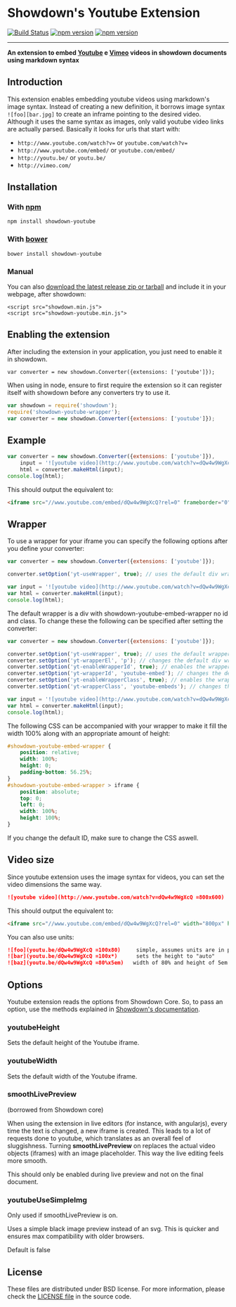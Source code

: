 Showdown's Youtube Extension
==========================

[![Build Status](https://travis-ci.org/showdownjs/youtube-extension.svg)](https://travis-ci.org/showdownjs/youtube-extension) [![npm version](https://badge.fury.io/js/showdown-youtube.svg)](http://badge.fury.io/js/showdown-youtube) [![npm version](https://badge.fury.io/bo/showdown-youtube.svg)](http://badge.fury.io/bo/showdown-youtube)

------

**An extension to embed [Youtube](http://youtube.com/) e [Vimeo](http://www.vimeo.com/) videos in showdown documents using markdown syntax**

## Introduction

This extension enables embedding youtube videos using markdown's image syntax. Instead of creating a new definition,
it borrows image syntax `![foo][bar.jpg]` to create an inframe pointing to the desired video.
Although it uses the same syntax as images, only valid youtube video links are actually parsed.
Basically it looks for urls that start with:
 - `http://www.youtube.com/watch?v=` or `youtube.com/watch?v=`
 - `http://www.youtube.com/embed/` or `youtube.com/embed/`
 - `http://youtu.be/` or `youtu.be/`
 - `http://vimeo.com/`

## Installation

### With [npm](http://npmjs.org)

    npm install showdown-youtube

### With [bower](http://bower.io/)

    bower install showdown-youtube

### Manual

You can also [download the latest release zip or tarball](https://github.com/showdownjs/youtube-extension/releases) and include it in your webpage, after showdown:

    <script src="showdown.min.js">
    <script src="showdown-youtube.min.js">

## Enabling the extension

After including the extension in your application, you just need to enable it in showdown.

    var converter = new showdown.Converter({extensions: ['youtube']});

When using in node, ensure to first require the extension so it can register itself with showdown before any converters try to use it.

```javascript
var showdown = require('showdown');
require('showdown-youtube-wrapper');
var converter = new showdown.Converter({extensions: ['youtube']});
```

## Example

```javascript
var converter = new showdown.Converter({extensions: ['youtube']}),
    input = '![youtube video](http://www.youtube.com/watch?v=dQw4w9WgXcQ)';
    html = converter.makeHtml(input);
console.log(html);
```

This should output the equivalent to:

```html
<iframe src="//www.youtube.com/embed/dQw4w9WgXcQ?rel=0" frameborder="0" allowfullscreen></iframe>
```

## Wrapper
To use a wrapper for your iframe you can specify the following options after you define your converter:
```javascript
var converter = new showdown.Converter({extensions: ['youtube']});

converter.setOption('yt-useWrapper', true); // uses the default div wrapper

var input = '![youtube video](http://www.youtube.com/watch?v=dQw4w9WgXcQ)';
var html = converter.makeHtml(input);
console.log(html);
```
The default wrapper is a div with showdown-youtube-embed-wrapper no id and class. To change these the following can be specified after setting the converter:
```javascript
var converter = new showdown.Converter({extensions: ['youtube']});

converter.setOption('yt-useWrapper', true); // uses the default wrapper
converter.setOption('yt-wrapperEl', 'p'); // changes the default div wrapper to a paragraph
converter.setOption('yt-enableWrapperId', true); // enables the wrapper to have a custom Id
converter.setOption('yt-wrapperId', 'youtube-embed'); // changes the default showdown-youtube-embed-wrapper id to youtube-embed
converter.setOption('yt-enableWrapperClass', true); // enables the wrapper to have a custom class
converter.setOption('yt-wrapperClass', 'youtube-embeds'); // changes the default showdown-youtube-embed-wrapper id to youtube-embeds

var input = '![youtube video](http://www.youtube.com/watch?v=dQw4w9WgXcQ)';
var html = converter.makeHtml(input);
console.log(html);
```

The following CSS can be accompanied with your wrapper to make it fill the width 100% along with an appropriate amount of height:
```css
#showdown-youtube-embed-wrapper {
    position: relative;
    width: 100%;
    height: 0;
    padding-bottom: 56.25%;
}
#showdown-youtube-embed-wrapper > iframe {
    position: absolute;
    top: 0;
    left: 0;
    width: 100%;
    height: 100%;
}
```
If you change the default ID, make sure to change the CSS aswell.

## Video size

Since youtube extension uses the image syntax for videos, you can set the video dimensions the same way.

```md
![youtube video](http://www.youtube.com/watch?v=dQw4w9WgXcQ =800x600)
```

This should output the equivalent to:

```html
<iframe src="//www.youtube.com/embed/dQw4w9WgXcQ?rel=0" width="800px" height="600px" frameborder="0" allowfullscreen></iframe>
```

You can also use units:

```md
![foo](youtu.be/dQw4w9WgXcQ =100x80)     simple, assumes units are in px
![bar](youtu.be/dQw4w9WgXcQ =100x*)      sets the height to "auto"
![baz](youtu.be/dQw4w9WgXcQ =80%x5em)   width of 80% and height of 5em
```



## Options

Youtube extension reads the options from Showdown Core. So, to pass an option, use the methods explained in
[Showdown's documentation](https://github.com/showdownjs/showdown#setting-options).


### youtubeHeight
Sets the default height of the Youtube iframe.


### youtubeWidth
Sets the default width of the Youtube iframe.


### smoothLivePreview

(borrowed from Showdown core)

When using the extension in live editors (for instance, with angularjs), every time the text is changed, a new iframe is created.
This leads to a lot of requests done to youtube, which translates as an overall feel of sluggishness.
Turning **smoothLivePreview** on replaces the actual video objects (iframes) with an image placeholder. This way the live editing
feels more smooth.

This should only be enabled during live preview and not on the final document.


### youtubeUseSimpleImg
Only used if smoothLivePreview is on.

Uses a simple black image preview instead of an svg. This is quicker and ensures max compatibility with older browsers.

Default is false


## License
These files are distributed under BSD license. For more information,
please check the [LICENSE file](https://github.com/showdownjs/youtube-extension/blob/master/LICENSE) in the source code.
